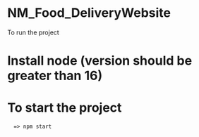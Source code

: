 # NM_Food_DeliveryWebsite


To run the project 
# Install node (version should be greater than 16)
# To start the project 
      => npm start
